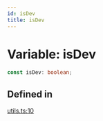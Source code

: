 ```yaml
---
id: isDev
title: isDev
---
```


# Variable: isDev

```ts
const isDev: boolean;
```

## Defined in

[utils.ts:10](https://github.com/TanStack/table/blob/main/packages/table-core/src/utils.ts#L10)
